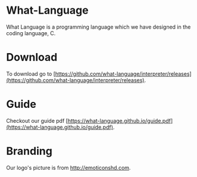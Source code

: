# What-Language 
What Language is a programming language which we have designed in the coding language, C. 

# Download 
To download go to [https://github.com/what-language/interpreter/releases](https://github.com/what-language/interpreter/releases).

# Guide
Checkout our guide pdf  [https://what-language.github.io/guide.pdf](https://what-language.github.io/guide.pdf).

# Branding
Our logo's picture is from http://emoticonshd.com.
